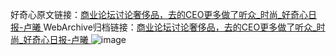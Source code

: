 好奇心原文链接：[商业论坛讨论奢侈品，去的CEO更多做了听众_时尚_好奇心日报-卢曦 ](https://www.qdaily.com/articles/10213.html)
WebArchive归档链接：[商业论坛讨论奢侈品，去的CEO更多做了听众_时尚_好奇心日报-卢曦 ](http://web.archive.org/web/20190623155842/https://www.qdaily.com/articles/10213.html)
![image](http://ww3.sinaimg.cn/large/007d5XDply1g3vvkgz890j30u02usb29)